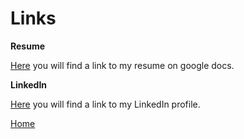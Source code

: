 # Links

**Resume**

[Here](https://docs.google.com/document/d/10jxKdePfz5-xluvnNKcezScDlSB76Zwa/edit?usp=sharing&ouid=111353653201588883524&rtpof=true&sd=true) you will find a link to my resume on google docs. 

**LinkedIn**

[Here](https://www.linkedin.com/in/corinne-stevens-027429250) you will find a link to my LinkedIn profile. 

[Home](https://github.com/corinnees/corinnestevens/blob/main/README.md)
